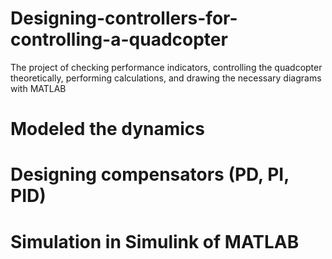 # Designing-controllers-for-controlling-a-quadcopter
The project of checking performance indicators, controlling the quadcopter theoretically, performing calculations, and drawing the necessary diagrams with MATLAB
# Modeled the dynamics
# Designing compensators (PD, PI, PID)
# Simulation in Simulink of MATLAB
